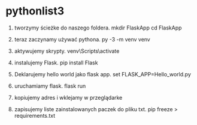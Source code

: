 # pythonlist3
1. tworzymy ścieżke do naszego foldera.
	mkdir FlaskApp
	cd FlaskApp

2. teraz zaczynamy używać pythona.
	py -3 -m venv venv

3. aktywujemy skrypty.
	venv\Scripts\activate
4. instalujemy Flask.
	pip install Flask
7. Deklarujemy hello world jako flask app.
	set FLASK_APP=Hello_world.py
8. uruchamiamy flask.
	flask run
9. kopiujemy adres i wklejamy w przeglądarke
10. zapisujemy liste zainstalowanych paczek do pliku txt.
	pip freeze > requirements.txt
